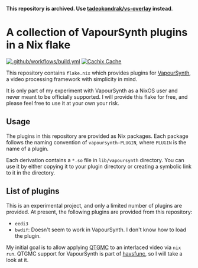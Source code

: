 **This repository is archived. Use [tadeokondrak/vs-overlay](https://github.com/tadeokondrak/vs-overlay) instead**.

# A collection of VapourSynth plugins in a Nix flake

[![.github/workflows/build.yml](https://github.com/akirak/nix-vapoursynth-plugins/actions/workflows/build.yml/badge.svg)](https://github.com/akirak/nix-vapoursynth-plugins/actions/workflows/build.yml)
[![Cachix Cache](https://img.shields.io/badge/cachix-akirak-blue.svg)](https://akirak.cachix.org)

This repository contains `flake.nix` which provides plugins for
[VapourSynth](https://github.com/vapoursynth/vapoursynth), a video processing framework with
simplicity in mind.

It is only part of my experiment with VapourSynth as a NixOS user and never meant to be officially
supported. I will provide this flake for free, and please feel free to use it at your own your risk.

## Usage

The plugins in this repository are provided as Nix packages. Each package follows the naming
convention of `vapoursynth-PLUGIN`, where `PLUGIN` is the name of a plugin.

Each derivation contains a `*.so` file in `lib/vapoursynth` directory. You can use it by either
copying it to your plugin directory or creating a symbolic link to it in the directory.

## List of plugins

This is an experimental project, and only a limited number of plugins are provided.
At present, the following plugins are provided from this repository:

- `eedi3`
- `bwdif`: Doesn't seem to work in VapourSynth. I don't know how to load the plugin.

My initial goal is to allow applying [QTGMC](http://avisynth.nl/index.php/QTGMC)
to an interlaced video via `nix run`. QTGMC support for VapourSynth is part of
[havsfunc](https://github.com/HomeOfVapourSynthEvolution/havsfunc), so I will
take a look at it.
